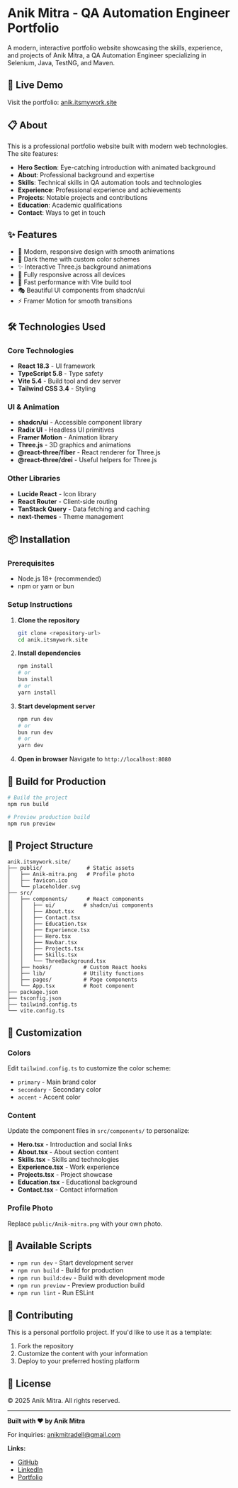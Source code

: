 # Anik Mitra - QA Automation Engineer Portfolio

A modern, interactive portfolio website showcasing the skills, experience, and projects of Anik Mitra, a QA Automation Engineer specializing in Selenium, Java, TestNG, and Maven.

## 🚀 Live Demo

Visit the portfolio: [anik.itsmywork.site](https://anik.itsmywork.site)

## 📋 About

This is a professional portfolio website built with modern web technologies. The site features:

- **Hero Section**: Eye-catching introduction with animated background
- **About**: Professional background and expertise
- **Skills**: Technical skills in QA automation tools and technologies
- **Experience**: Professional experience and achievements
- **Projects**: Notable projects and contributions
- **Education**: Academic qualifications
- **Contact**: Ways to get in touch

## ✨ Features

- 🎨 Modern, responsive design with smooth animations
- 🌙 Dark theme with custom color schemes
- ✨ Interactive Three.js background animations
- 📱 Fully responsive across all devices
- 🚀 Fast performance with Vite build tool
- 🎭 Beautiful UI components from shadcn/ui
- ⚡ Framer Motion for smooth transitions

## 🛠️ Technologies Used

### Core Technologies
- **React 18.3** - UI framework
- **TypeScript 5.8** - Type safety
- **Vite 5.4** - Build tool and dev server
- **Tailwind CSS 3.4** - Styling

### UI & Animation
- **shadcn/ui** - Accessible component library
- **Radix UI** - Headless UI primitives
- **Framer Motion** - Animation library
- **Three.js** - 3D graphics and animations
- **@react-three/fiber** - React renderer for Three.js
- **@react-three/drei** - Useful helpers for Three.js

### Other Libraries
- **Lucide React** - Icon library
- **React Router** - Client-side routing
- **TanStack Query** - Data fetching and caching
- **next-themes** - Theme management

## 📦 Installation

### Prerequisites
- Node.js 18+ (recommended)
- npm or yarn or bun

### Setup Instructions

1. **Clone the repository**
   ```bash
   git clone <repository-url>
   cd anik.itsmywork.site
   ```

2. **Install dependencies**
   ```bash
   npm install
   # or
   bun install
   # or
   yarn install
   ```

3. **Start development server**
   ```bash
   npm run dev
   # or
   bun run dev
   # or
   yarn dev
   ```

4. **Open in browser**
   Navigate to `http://localhost:8080`

## 🚀 Build for Production

```bash
# Build the project
npm run build

# Preview production build
npm run preview
```

## 📁 Project Structure

```
anik.itsmywork.site/
├── public/              # Static assets
│   ├── Anik-mitra.png   # Profile photo
│   ├── favicon.ico
│   └── placeholder.svg
├── src/
│   ├── components/      # React components
│   │   ├── ui/         # shadcn/ui components
│   │   ├── About.tsx
│   │   ├── Contact.tsx
│   │   ├── Education.tsx
│   │   ├── Experience.tsx
│   │   ├── Hero.tsx
│   │   ├── Navbar.tsx
│   │   ├── Projects.tsx
│   │   ├── Skills.tsx
│   │   └── ThreeBackground.tsx
│   ├── hooks/          # Custom React hooks
│   ├── lib/            # Utility functions
│   ├── pages/          # Page components
│   └── App.tsx         # Root component
├── package.json
├── tsconfig.json
├── tailwind.config.ts
└── vite.config.ts
```

## 🎨 Customization

### Colors
Edit `tailwind.config.ts` to customize the color scheme:
- `primary` - Main brand color
- `secondary` - Secondary color
- `accent` - Accent color

### Content
Update the component files in `src/components/` to personalize:
- **Hero.tsx** - Introduction and social links
- **About.tsx** - About section content
- **Skills.tsx** - Skills and technologies
- **Experience.tsx** - Work experience
- **Projects.tsx** - Project showcase
- **Education.tsx** - Educational background
- **Contact.tsx** - Contact information

### Profile Photo
Replace `public/Anik-mitra.png` with your own photo.

## 📝 Available Scripts

- `npm run dev` - Start development server
- `npm run build` - Build for production
- `npm run build:dev` - Build with development mode
- `npm run preview` - Preview production build
- `npm run lint` - Run ESLint

## 🤝 Contributing

This is a personal portfolio project. If you'd like to use it as a template:

1. Fork the repository
2. Customize the content with your information
3. Deploy to your preferred hosting platform

## 📄 License

© 2025 Anik Mitra. All rights reserved.

---

**Built with ❤️ by Anik Mitra**

For inquiries: [anikmitradell@gmail.com](mailto:anikmitradell@gmail.com)

**Links:**
- [GitHub](https://github.com/Anikdell)
- [LinkedIn](https://linkedin.com/in/anik-mitra07)
- [Portfolio](https://anikdigitalspace.netlify.app/)
